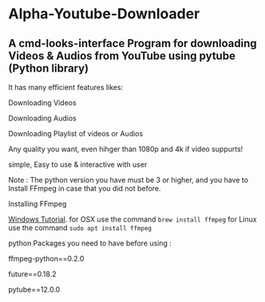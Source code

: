 # Alpha-Youtube-Downloader
## A cmd-looks-interface Program for downloading Videos &amp; Audios from YouTube using pytube (Python library)

It has many efficient features likes:

Downloading Videos

Downloading Audios

Downloading Playlist of videos or Audios

Any quality you want, even hihger than 1080p and 4k if video suppurts!

simple, Easy to use & interactive with user

Note : The python version you have must be 3 or higher, and you have to Install FFmpeg in case that you did not before.

Installing FFmpeg

[Windows Tutorial](https://windowsloop.com/install-ffmpeg-windows-10/).
for OSX use the command `brew install ffmpeg`
for Linux use the command `sudo apt install ffmpeg`

python Packages you need to have before using :

ffmpeg-python==0.2.0

future==0.18.2

pytube==12.0.0

